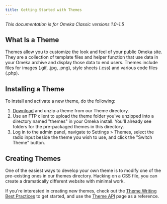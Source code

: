 ```yaml
---
title: Getting Started with Themes
---
```

*This documentation is for Omeka Classic versions 1.0-1.5*

What Is a Theme
--------------------------------------------

Themes allow you to customize the look and feel of your public Omeka site. They are a collection of template files and helper function that use data in your Omeka archive and display those data to end users. Themes include files for images (.gif, .jpg, .png), style sheets (.css) and various code files (.php).

Installing a Theme
------------------------------------------------------

To install and activate a new theme, do the following:

1.  [Download](../download/themes/index.html) and unzip a theme from our Theme directory.
2.  Use an FTP client to upload the theme folder you've unzipped into a directory named "themes" in your Omeka install. You'll already see folders for the pre-packaged themes in this directory.
3.  Log in to the admin panel, navigate to Settings &gt; Themes, select the radio input beside the theme you wish to use, and click the "Switch Theme" button.

Creating Themes
----------------------------------------------------------------

One of the easiest ways to develop your own theme is to modify one of the pre-existing ones in our themes directory. Hacking on a CSS file, you can create a dramatically different website with minimal work.

If you're interested in creating new themes, check out the [Theme Writing Best Practices](../1x_documentation/Theme_Writing_Best_Practices.md) to get started, and use the [Theme API](../1x_documentation/Theme_API.md) page as a reference.